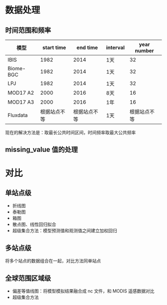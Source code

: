 # 数据处理
## 时间范围和频率
| 模型      | start time   | end time     | interval | year number  |
|-----------|--------------|--------------|----------|--------------|
| IBIS      | 1982         | 2014         | 1天      | 32           |
| Biome-BGC | 1982         | 2014         | 1天      | 32           |
| LPJ       | 1982         | 2014         | 1天      | 32           |
| MOD17 A2  | 2000         | 2016         | 8天      | 16           |
| MOD17 A3  | 2000         | 2016         | 1年      | 16           |
| Fluxdata  | 根据站点不等 | 根据站点不等 | 1天      | 根据站点不等 |
现在的解决方法是：取最长公共时间区间，时间频率取最大公共频率

## missing_value 值的处理

# 对比
## 单站点级
- 折线图
- 泰勒图
- 箱图
- 散点图、线性回归拟合
- 超级集合方法：模型预测值和观测值之间建立加权回归

## 多站点级
将多个站点的数据组合在一起，对比方法同单站点

## 全球范围区域级
- 偏差等值线图：将模型模拟结果融合成 nc 文件，和 MODIS 遥感数据对比
- 超级集合方法